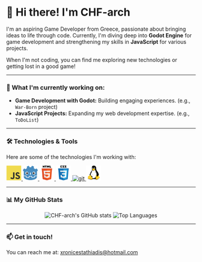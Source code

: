 # 👋 Hi there! I'm CHF-arch

I'm an aspiring Game Developer from Greece, passionate about bringing ideas to life through code. Currently, I'm diving deep into **Godot Engine** for game development and strengthening my skills in **JavaScript** for various projects.

When I'm not coding, you can find me exploring new technologies or getting lost in a good game!

---

### 🚀 What I'm currently working on:
-   **Game Development with Godot:** Building engaging experiences. (e.g., `War-Born` project)
-   **JavaScript Projects:** Expanding my web development expertise. (e.g., `ToDoList`)

---

### 🛠️ Technologies & Tools

Here are some of the technologies I'm working with:

<p align="left">
  <a href="https://www.javascript.com" target="_blank" rel="noreferrer">
    <img src="https://raw.githubusercontent.com/devicons/devicon/master/icons/javascript/javascript-original.svg" alt="javascript" width="40" height="40"/>
  </a>
  <a href="https://godotengine.org" target="_blank" rel="noreferrer">
    <img src="https://raw.githubusercontent.com/devicons/devicon/master/icons/godot/godot-original.svg" alt="godot" width="40" height="40"/>
  </a>
  <a href="https://www.w3.org/html/" target="_blank" rel="noreferrer">
    <img src="https://raw.githubusercontent.com/devicons/devicon/master/icons/html5/html5-original-wordmark.svg" alt="html5" width="40" height="40"/>
  </a>
  <a href="https://www.w3.org/Style/CSS/Overview.en.html" target="_blank" rel="noreferrer">
    <img src="https://raw.githubusercontent.com/devicons/devicon/master/icons/css3/css3-original-wordmark.svg" alt="css3" width="40" height="40"/>
  </a>
  <a href="https://git-scm.com/" target="_blank" rel="noreferrer">
    <img src="https://www.vectorlogo.zone/logos/git-scm/git-scm-icon.svg" alt="git" width="40" height="40"/>
  </a>
  <a href="https://www.linux.org/" target="_blank" rel="noreferrer">
    <img src="https://raw.githubusercontent.com/devicons/devicon/master/icons/linux/linux-original.svg" alt="linux" width="40" height="40"/>
  </a>
</p>

---

### 📊 My GitHub Stats

<p align="center">
  <img src="https://github-readme-stats.vercel.app/api?username=CHF-arch&show_icons=true&theme=dark&include_all_commits=true&count_private=true" alt="CHF-arch's GitHub stats"/>
  <img src="https://github-readme-stats.vercel.app/api/top-langs/?username=CHF-arch&layout=compact&theme=dark" alt="Top Languages"/>
</p>

---

### 📫 Get in touch!

You can reach me at: xronicestathiadis@hotmail.com
